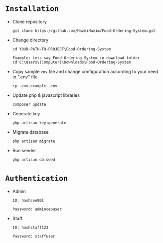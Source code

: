 # `Installation`

- Clone repository
    ```
    git clone https://github.com/HazmiHazim/Food-Ordering-System.git
    ```

- Change directory
    ```
    cd YOUR-PATH-TO-PROJECT\Food-Ordering-System
    ```
    ```
    Example: Lets say Food-Ordering-System in download folder
    cd C:\Users\(Computer)\Downloads\Food-Ordering-System
    ```

- Copy sample `env` file and change configuration according to your need in ".env" file
    ```
    cp .env.example .env
    ```

- Update php & javascript libraries
    ```
    composer update
    ```
    
- Generate key
    ```
    php artisan key:generate
    ```
- Migrate database
    ```
    php artisan migrate
    ```    
- Run seeder
    ```
    php artisan db:seed
    ```

# `Authentication`
- Admin
    ```
    ID: hashceo001
    ```
    ```
    Password: adminceouser
    ```

- Staff
    ```
    ID: hashstaff123
    ```
    ```
    Password: staffuser
    ```